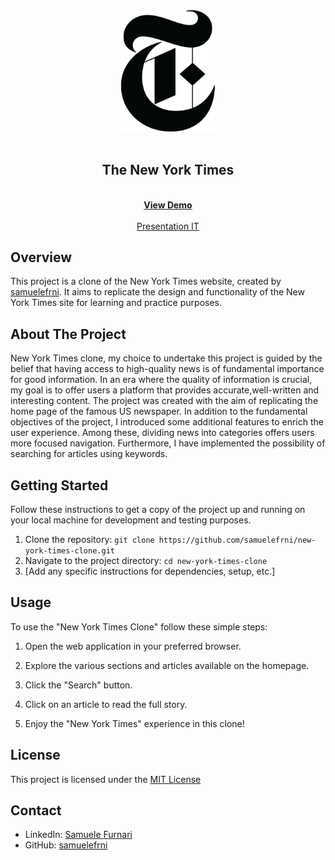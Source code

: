 <div align="center"><img src="/src/assets/R.png" width="150px"></div>
<br />
<div align="center">
  <h2 align="center">The New York Times</h2>

  <p align="center">
    <br />
    <a href="https://samuelefrni-new-york-times.netlify.app/"><strong>View Demo</strong></a>
    <br />
    <br />
    <a href="./src/assets/Progetto React di Samuele Furnari.pdf">Presentation IT</a>
  </p>
</div>

## Overview

This project is a clone of the New York Times website, created by [samuelefrni](https://github.com/samuelefrni). It aims to replicate the design and functionality of the New York Times site for learning and practice purposes.

## About The Project

New York Times clone, my choice to undertake this project is guided by the belief that having access to high-quality news is of fundamental importance for good information.
In an era where the quality of information is crucial, my goal is to offer users a platform that provides accurate,well-written and interesting content.
The project was created with the aim of replicating the home page of the famous US newspaper. In addition to the fundamental objectives of the project, I introduced some additional features to enrich the user experience. Among these, dividing news into categories offers users more focused navigation. Furthermore, I have implemented the possibility of searching for articles using keywords.

## Getting Started

Follow these instructions to get a copy of the project up and running on your local machine for development and testing purposes.

1. Clone the repository: `git clone https://github.com/samuelefrni/new-york-times-clone.git`
2. Navigate to the project directory: `cd new-york-times-clone`
3. [Add any specific instructions for dependencies, setup, etc.]

## Usage

To use the "New York Times Clone" follow these simple steps:

1. Open the web application in your preferred browser.

2. Explore the various sections and articles available on the homepage.

3. Click the "Search" button.

4. Click on an article to read the full story.

5. Enjoy the "New York Times" experience in this clone!

## License

This project is licensed under the [MIT License](https://opensource.org/licenses/MIT)

## Contact

- LinkedIn: [Samuele Furnari](https://www.linkedin.com/in/samuele-furnari-a37567220/)
- GitHub: [samuelefrni](https://github.com/samuelefrni)
